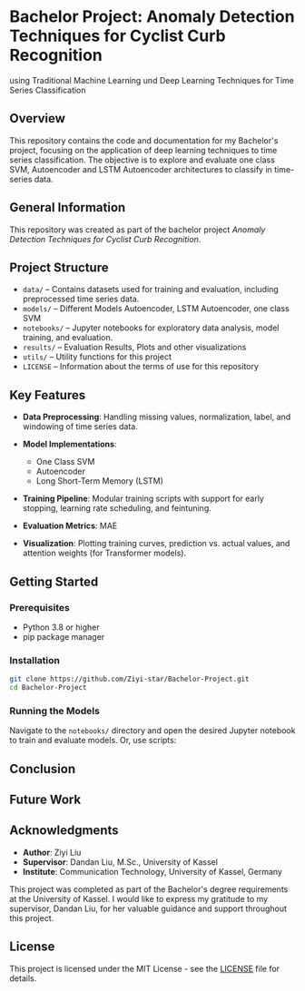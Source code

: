 # Bachelor Project: Anomaly Detection Techniques for Cyclist Curb Recognition 
using Traditional Machine Learning und Deep Learning Techniques for Time Series Classification

## Overview

This repository contains the code and documentation for my Bachelor's project, focusing on the application of deep learning techniques to time series classification. The objective is to explore and evaluate one class SVM, Autoencoder and LSTM Autoencoder architectures to classify in time-series data.

## General Information
This repository was created as part of the bachelor project *Anomaly Detection Techniques for Cyclist Curb Recognition*.

## Project Structure

- `data/` – Contains datasets used for training and evaluation, including preprocessed time series data.  
- `models/` – Different Models Autoencoder, LSTM Autoencoder, one class SVM
- `notebooks/` – Jupyter notebooks for exploratory data analysis, model training, and evaluation.
- `results/` – Evaluation Results, Plots and other visualizations  
- `utils/` – Utility functions for this project  
- `LICENSE` – Information about the terms of use for this repository  


## Key Features

- **Data Preprocessing**: Handling missing values, normalization, label, and windowing of time series data.
- **Model Implementations**:
  - One Class SVM
  - Autoencoder
  - Long Short-Term Memory (LSTM)

- **Training Pipeline**: Modular training scripts with support for early stopping, learning rate scheduling, and feintuning.
- **Evaluation Metrics**: MAE
- **Visualization**: Plotting training curves, prediction vs. actual values, and attention weights (for Transformer models).

## Getting Started

### Prerequisites

- Python 3.8 or higher
- pip package manager

### Installation

```bash
git clone https://github.com/Ziyi-star/Bachelor-Project.git
cd Bachelor-Project
```

### Running the Models
Navigate to the `notebooks/` directory and open the desired Jupyter notebook to train and evaluate models. Or, use scripts:


## Conclusion


## Future Work


## Acknowledgments

- **Author**: Ziyi Liu  
- **Supervisor**: Dandan Liu, M.Sc., University of Kassel  
- **Institute**: Communication Technology, University of Kassel, Germany  

This project was completed as part of the Bachelor's degree requirements at the University of Kassel. I would like to express my gratitude to my supervisor, Dandan Liu, for her valuable guidance and support throughout this project.



## License

This project is licensed under the MIT License - see the [LICENSE](LICENSE) file for details.


